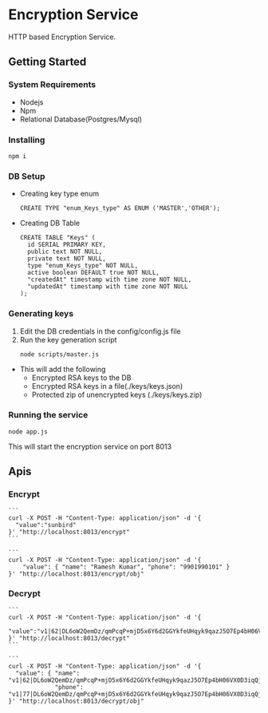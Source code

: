 # Encryption Service
HTTP based Encryption Service.

## Getting Started

### System Requirements

* Nodejs
* Npm
* Relational Database(Postgres/Mysql)

### Installing

`npm i`

### DB Setup

* Creating key type enum

      CREATE TYPE "enum_Keys_type" AS ENUM ('MASTER','OTHER');

* Creating DB Table

      CREATE TABLE "Keys" (
        id SERIAL PRIMARY KEY,
        public text NOT NULL,
        private text NOT NULL,
        type "enum_Keys_type" NOT NULL,
        active boolean DEFAULT true NOT NULL,
        "createdAt" timestamp with time zone NOT NULL,
        "updatedAt" timestamp with time zone NOT NULL
      );

### Generating keys

1. Edit the DB credentials in the config/config.js file
2. Run the key generation script
      ```
      node scripts/master.js
      ```

 * This will add the following
     * Encrypted RSA keys to the DB
     * Encrypted RSA keys in a file(./keys/keys.json)
     * Protected zip of unencrypted keys (./keys/keys.zip)


### Running the service

```
node app.js
```

 This will start the encryption service on port 8013


## Apis
### Encrypt
    ```
    curl -X POST -H "Content-Type: application/json" -d '{
      "value":"sunbird"
    }' "http://localhost:8013/encrypt"
    ```
    
    ```
    curl -X POST -H "Content-Type: application/json" -d '{
        "value": { "name": "Ramesh Kumar", "phone": "9901990101" }
    }' "http://localhost:8013/encrypt/obj"

### Decrypt

    ```
    curl -X POST -H "Content-Type: application/json" -d '{
      "value":"v1|62|DL6oW2QemDz/qmPcqP+mjD5x6Y6d2GGYkfeUHqyk9qazJ5O7Ep4bH06VX0D3iqQjckESFMXlE9nBDcy93JFVNw=="
    }' "http://localhost:8013/decrypt"
    ```

    ```
    curl -X POST -H "Content-Type: application/json" -d '{
      "value": { "name": "v1|62|DL6oW2QemDz/qmPcqP+mjD5x6Y6d2GGYkfeUHqyk9qazJ5O7Ep4bH06VX0D3iqQjckESFMXlE9nBDcy93JFVNw==",
                 "phone": "v1|77|DL6oW2QemDz/qmPcqP+mjD5x6Y6d2GGYkfeUHqyk9qazJ5O7Ep4bH06VX0D3iqQjckESFMXlE9nBDcy93JFVNw=="}
    }' "http://localhost:8013/decrypt/obj"
 
